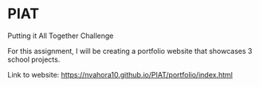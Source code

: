# PIAT
Putting it All Together Challenge 

For this assignment, I will be creating a portfolio website that showcases 3 school projects. 

Link to website: https://nvahora10.github.io/PIAT/portfolio/index.html